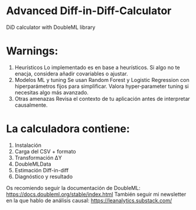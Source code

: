 # Advanced Diff-in-Diff-Calculator
DiD calculator with DoubleML library

# Warnings:
1. Heurísticos
Lo implementado es en base a heurísticos. Si algo no te enacja, considera añadir covariables o ajustar.
2. Modelos ML y tuning
Se usan Random Forest y Logistic Regression con hiperparámetros fijos para simplificar. Valora hyper‑parameter tuning si necesitas algo más avanzado.
3. Otras amenazas
Revisa el contexto de tu aplicación antes de interpretar causalmente.

# La calculadora contiene:
1. Instalación
2. Carga del CSV + formato
3. Transformación ΔY
4. DoubleMLData
5. Estimación Diff-in-diff
6. Diagnóstico y resultado

Os recomiendo seguir la documentación de DoubleML: https://docs.doubleml.org/stable/index.html
También seguir mi newsletter en la que hablo de análisis causal: https://leanalytics.substack.com/
